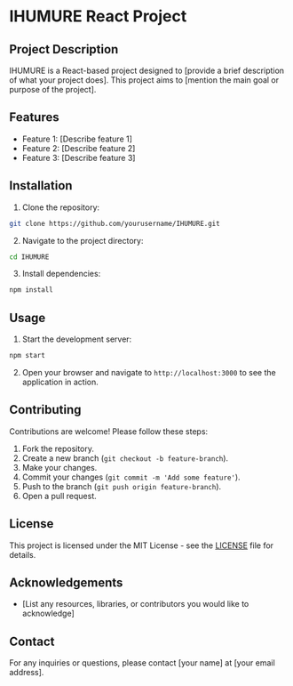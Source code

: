 # IHUMURE React Project

## Project Description

IHUMURE is a React-based project designed to [provide a brief description of what your project does]. This project aims to [mention the main goal or purpose of the project].

## Features

- Feature 1: [Describe feature 1]
- Feature 2: [Describe feature 2]
- Feature 3: [Describe feature 3]

## Installation

1. Clone the repository:

```bash
git clone https://github.com/yourusername/IHUMURE.git
```

2. Navigate to the project directory:

```bash
cd IHUMURE
```

3. Install dependencies:

```bash
npm install
```

## Usage

1. Start the development server:

```bash
npm start
```

2. Open your browser and navigate to `http://localhost:3000` to see the application in action.

## Contributing

Contributions are welcome! Please follow these steps:

1. Fork the repository.
2. Create a new branch (`git checkout -b feature-branch`).
3. Make your changes.
4. Commit your changes (`git commit -m 'Add some feature'`).
5. Push to the branch (`git push origin feature-branch`).
6. Open a pull request.

## License

This project is licensed under the MIT License - see the [LICENSE](LICENSE) file for details.

## Acknowledgements

- [List any resources, libraries, or contributors you would like to acknowledge]

## Contact

For any inquiries or questions, please contact [your name] at [your email address].
